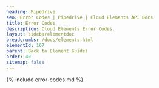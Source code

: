 ```yaml
---
heading: Pipedrive
seo: Error Codes | Pipedrive | Cloud Elements API Docs
title: Error Codes
description: Cloud Elements Error Codes.
layout: sidebarelementdoc
breadcrumbs: /docs/elements.html
elementId: 167
parent: Back to Element Guides
order: 40
sitemap: false
---
```


{% include error-codes.md %}

